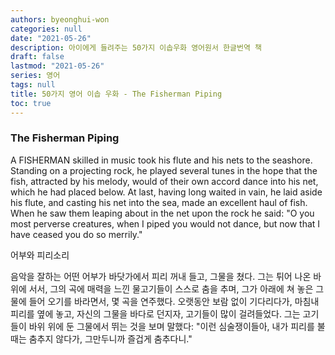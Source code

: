 ```yaml
---
authors: byeonghui-won
categories: null
date: "2021-05-26"
description: 아이에게 들려주는 50가지 이솝우화 영어원서 한글번역 책
draft: false
lastmod: "2021-05-26"
series: 영어
tags: null
title: 50가지 영어 이솝 우화 - The Fisherman Piping
toc: true
---
```





### The Fisherman Piping

A FISHERMAN skilled in music took his flute and his nets to the seashore. Standing on a projecting rock, he played several tunes in the hope that the fish, attracted by his melody, would of their own accord dance into his net, which he had placed below. At last, having long waited in vain, he laid aside his flute, and casting his net into the sea, made an excellent haul of fish. When he saw them leaping about in the net upon the rock he said: "O you most perverse creatures, when I piped you would not dance, but now that I have ceased you do so merrily."

어부와 피리소리

음악을 잘하는 어떤 어부가 바닷가에서 피리 꺼내 들고, 그물을 쳤다. 그는 튀어 나온 바위에 서서, 그의 곡에 매력을 느낀 물고기들이 스스로 춤을 추며, 그가 아래에 쳐 놓은 그물에 들어 오기를 바라면서, 몇 곡을 연주했다. 오랫동안 보람 없이 기다리다가, 마침내 피리를 옆에 놓고, 자신의 그물을 바다로 던지자,  고기들이 많이 걸려들었다. 그는 고기들이 바위 위에 둔 그물에서 뛰는 것을 보며 말했다: "이런 심술쟁이들아, 내가 피리를 불 때는 춤추지 않다가, 그만두니까 즐겁게 춤추다니." 
